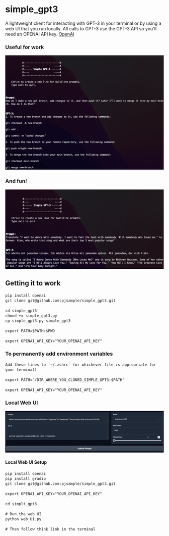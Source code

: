 # simple_gpt3
A lightweight client for interacting with GPT-3 in your terminal or by using a web UI that you run locally. All calls to GPT-3 use the GPT-3 API so you'll need an OPENAI API key. [OpenAI](https://openai.com/api/)


### Useful for work
![Simple_GPT-3 Example2](https://github.com/pjsample/simple_gpt3/blob/main/images/simple_gpt3_example2.png)

### And fun!
![Simple_GPT-3 Example1](https://github.com/pjsample/simple_gpt3/blob/main/images/simple_gpt3_example1.png)


## Getting it to work
```
pip install openai
git clone git@github.com:pjsample/simple_gpt3.git

cd simple_gpt3
chmod +x simple_gpt3.py
cp simple_gpt3.py simple_gpt3

export PATH=$PATH:$PWD

export OPENAI_API_KEY="YOUR_OPENAI_API_KEY"
```

### To permanently add environment variables
```
Add these lines to `~/.zshrc` (or whichever file is appropriate for your terminal)

export PATH="/DIR_WHERE_YOU_CLONED_SIMPLE_GPT3:$PATH"

export OPENAI_API_KEY="YOUR_OPENAI_API_KEY"
```

### Local Web UI
![WebUI Example](https://github.com/pjsample/simple_gpt3/blob/main/images/webUI_example.png)
#### Local Web UI Setup
```
pip install openai
pip install gradio
git clone git@github.com:pjsample/simple_gpt3.git

export OPENAI_API_KEY="YOUR_OPENAI_API_KEY"

cd simplt_gpt3

# Run the web UI
python web_UI.py

# Then follow think link in the terminal
```
